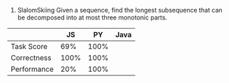 1. SlalomSkiing
Given a sequence, find the longest subsequence that can be decomposed into at most three monotonic parts.



|                   | JS |  PY| Java |
|-------------|--------|----|----|
Task Score   |  69% |  100% |  
Correctness| 100% | 100% |
Performance | 20% | 100% |



